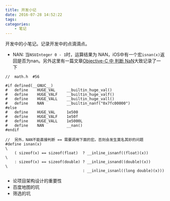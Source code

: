 ```yaml
---
title: 开发小记
date: 2016-07-28 14:52:22
tags: 
categories:
    - 笔记
---
```



开发中的小笔记。记录开发中的点滴滴点。



- NAN: 当`NSUInteger 0 - 1`时，运算结果为 NAN，iOS中有一个宏`isnan(x)`返回是否为nan。另外这里有一篇文章[Objective-C 中 判断 NaN](http://blog.csdn.net/toss156/article/details/7101885)大致记录了一下
```objc
//  math.h  #56

#if defined(__GNUC__)
#   define    HUGE_VAL     __builtin_huge_val()
#   define    HUGE_VALF    __builtin_huge_valf()
#   define    HUGE_VALL    __builtin_huge_vall()
#   define    NAN          __builtin_nanf("0x7fc00000")
#else
#   define    HUGE_VAL     1e500
#   define    HUGE_VALF    1e50f
#   define    HUGE_VALL    1e5000L
#   define    NAN          __nan()
#endif

//  另外，NAN不能直接判断 == 需要调用下面的宏。否则会发生莫名其妙的问题
#define isnan(x)                                                         \
    ( sizeof(x) == sizeof(float)  ? __inline_isnanf((float)(x))          \
    : sizeof(x) == sizeof(double) ? __inline_isnand((double)(x))         \
                                  : __inline_isnanl((long double)(x)))

```


- 论项目架构设计的重要性
- 百度地图的坑
- 筛选的坑